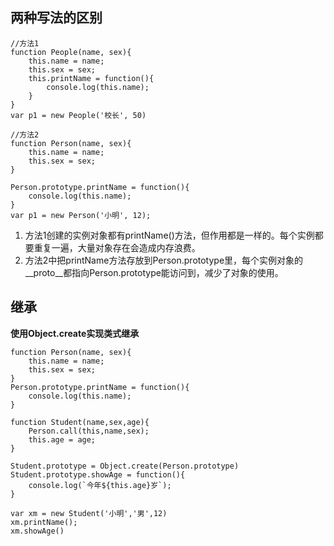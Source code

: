 ## 两种写法的区别
```
//方法1
function People(name, sex){
    this.name = name;
    this.sex = sex;
    this.printName = function(){
        console.log(this.name);
    }
}
var p1 = new People('校长', 50)

//方法2
function Person(name, sex){
    this.name = name;
    this.sex = sex;
}

Person.prototype.printName = function(){
    console.log(this.name);
}
var p1 = new Person('小明', 12);
```
1. 方法1创建的实例对象都有printName()方法，但作用都是一样的。每个实例都要重复一遍，大量对象存在会造成内存浪费。
2. 方法2中把printName方法存放到Person.prototype里，每个实例对象的__proto__都指向Person.prototype能访问到，减少了对象的使用。
## 继承
**使用Object.create实现类式继承**
```
function Person(name, sex){
    this.name = name;
    this.sex = sex;
}
Person.prototype.printName = function(){
    console.log(this.name);
}

function Student(name,sex,age){
    Person.call(this,name,sex);
    this.age = age;
}

Student.prototype = Object.create(Person.prototype)
Student.prototype.showAge = function(){
    console.log(`今年${this.age}岁`);
}

var xm = new Student('小明','男',12)
xm.printName();
xm.showAge()
```
